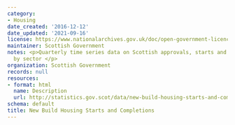 ```yaml
---
category:
- Housing
date_created: '2016-12-12'
date_updated: '2021-09-16'
license: https://www.nationalarchives.gov.uk/doc/open-government-licence/version/3/
maintainer: Scottish Government
notes: <p>Quarterly time series data on Scottish approvals, starts and completions
  by sector </p>
organization: Scottish Government
records: null
resources:
- format: html
  name: Description
  url: http://statistics.gov.scot/data/new-build-housing-starts-and-completions
schema: default
title: New Build Housing Starts and Completions
---
```


